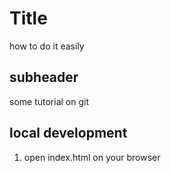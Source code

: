 # Title

how to do it easily

## subheader

some tutorial on git

## local development

1. open index.html on your browser
